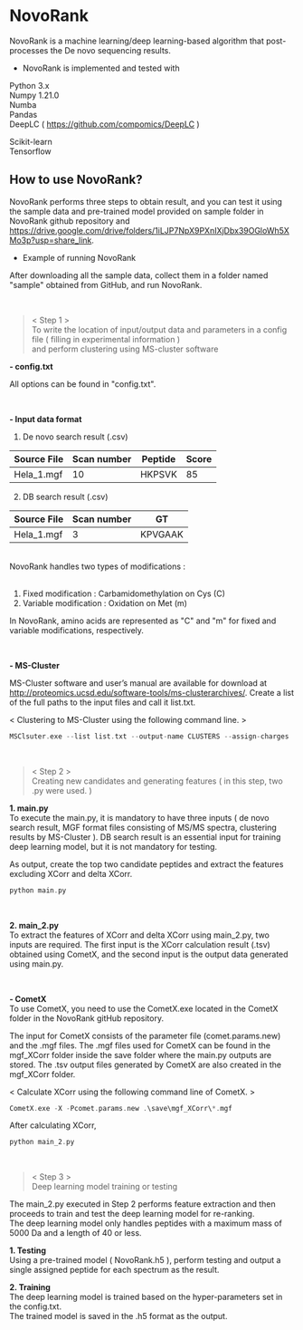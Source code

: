 # NovoRank
NovoRank is a machine learning/deep learning-based algorithm that post-processes the De novo sequencing results.

- NovoRank is implemented and tested with

Python 3.x \
Numpy 1.21.0 \
Numba \
Pandas \
DeepLC ( https://github.com/compomics/DeepLC )

Scikit-learn \
Tensorflow

## How to use NovoRank?

NovoRank performs three steps to obtain result, and you can test it using the sample data and pre-trained model provided on sample folder in NovoRank github repository and https://drive.google.com/drive/folders/1iLJP7NpX9PXnIXjDbx39OGloWh5XMo3p?usp=share_link.

- Example of running NovoRank 

After downloading all the sample data, collect them in a folder named "sample" obtained from GitHub, and run NovoRank.

<br/>

> < Step 1 > \
To write the location of input/output data and parameters in a config file ( filling in experimental information ) \
and perform clustering using MS-cluster software

**- config.txt**

All options can be found in "config.txt".

<br/>

**- Input data format** 

1. De novo search result (.csv)

Source File|Scan number|Peptide|Score
---|---|---|---|
Hela_1.mgf|10|HKPSVK|85|

2. DB search result (.csv)

Source File|Scan number|GT
---|---|---|
Hela_1.mgf|3|KPVGAAK| 

<br/>
NovoRank handles two types of modifications : 
<br/>
<br/>

1. Fixed modification : Carbamidomethylation on Cys (C)
2. Variable modification : Oxidation on Met (m)

In NovoRank, amino acids are represented as "C" and "m" for fixed and variable modifications, respectively.

<br/>

**- MS-Cluster**

MS-Cluster software and user’s manual are available for download at http://proteomics.ucsd.edu/software-tools/ms-clusterarchives/. Create a list of the full paths to the input files and call it list.txt. 

< Clustering to MS-Cluster using the following command line. >
```c
MSClsuter.exe --list list.txt --output-name CLUSTERS --assign-charges
``` 

<br/>

> < Step 2 > \
Creating new candidates and generating features ( in this step, two .py were used. )

**1. main.py** \
To execute the main.py, it is mandatory to have three inputs ( de novo search result, MGF format files consisting of MS/MS spectra, clustering results by MS-Cluster ). DB search result is an essential input for training deep learning model, but it is not mandatory for testing.

As output, create the top two candidate peptides and extract the features excluding XCorr and delta XCorr.

```c
python main.py
```

<br/>

**2. main_2.py** \
To extract the features of XCorr and delta XCorr using main_2.py, two inputs are required. The first input is the XCorr calculation result (.tsv) obtained using CometX, and the second input is the output data generated using main.py.

<br/>

**- CometX** \
To use CometX, you need to use the CometX.exe located in the CometX folder in the NovoRank gitHub repository.

The input for CometX consists of the parameter file (comet.params.new) and the .mgf files. The .mgf files used for CometX can be found in the mgf_XCorr folder inside the save folder where the main.py outputs are stored. The .tsv output files generated by CometX are also created in the mgf_XCorr folder.

< Calculate XCorr using the following command line of CometX. >

```c
CometX.exe -X -Pcomet.params.new .\save\mgf_XCorr\*.mgf
``` 

After calculating XCorr,

```c
python main_2.py
```

<br/>

> < Step 3 > \
Deep learning model training or testing

The main_2.py executed in Step 2 performs feature extraction and then proceeds to train and test the deep learning model for re-ranking.\
The deep learning model only handles peptides with a maximum mass of 5000 Da and a length of 40 or less.

**1. Testing** \
Using a pre-trained model ( NovoRank.h5 ), perform testing and output a single assigned peptide for each spectrum as the result.

**2. Training** \
The deep learning model is trained based on the hyper-parameters set in the config.txt. \
The trained model is saved in the .h5 format as the output.
